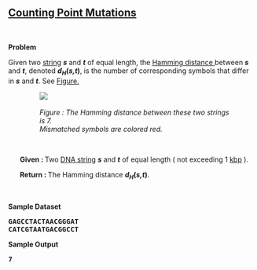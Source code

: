 <h2><a href="https://rosalind.info/problems/hamm/">Counting Point Mutations</a></h2>

<p>&nbsp;</p>
<p><strong class="example">Problem</strong></p>

<p>Given two <a href="https://rosalind.info/glossary/string/">string</a> <strong><i>s</i></strong> and <strong><i>t</i></strong> of equal length, the <a href="https://rosalind.info/glossary/hamming-distance/"> Hamming distance </a> between <strong><i>s</i></strong> and <strong><i>t</i></strong>, denoted <strong><i>d<sub>H</sub></i>(<i>s,t</i>)</strong>, is the number of corresponding symbols that differ in <strong><i>s</i></strong> and <strong><i>t</i></strong>. See <a href="https://rosalind.info/media/problems/hamm/Hamming_distance.png">Figure.</a></p>

<ol>
<figure>
  <img src="https://rosalind.info/media/problems/hamm/Hamming_distance.png">
  <figcaption><br><i>Figure : The Hamming distance between these two strings is 7.      
  <br>Mismatched symbols are colored red.</i></figcaption>
</figure>
<p>&nbsp;</p>
<p><strong>Given : </strong> Two <a href="https://rosalind.info/glossary/dna-string/">DNA string</a> <strong><i>s</i></strong> and <strong><i>t</i></strong> of equal length ( not exceeding 1 <a href="https://rosalind.info/glossary/kbp/">kbp</a> ).</p>
<p><strong>Return : </strong> The Hamming distance <strong><i>d<sub>H</sub></i>(<i>s,t</i>)</strong>.</p>
</ol>


<p>&nbsp;</p>
<p><strong class="example">Sample Dataset</strong></p>
<pre>
<strong>GAGCCTACTAACGGGAT</strong>
<strong>CATCGTAATGACGGCCT</strong>
</pre>
<p><strong class="example">Sample Output</strong></p>
<pre>
<strong>7</strong>
</pre>

